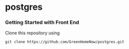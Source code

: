 # postgres

### Getting Started with Front End 

Clone this repository using 
```
git clone https://github.com/GreenHomeNow/postgres.git
```



